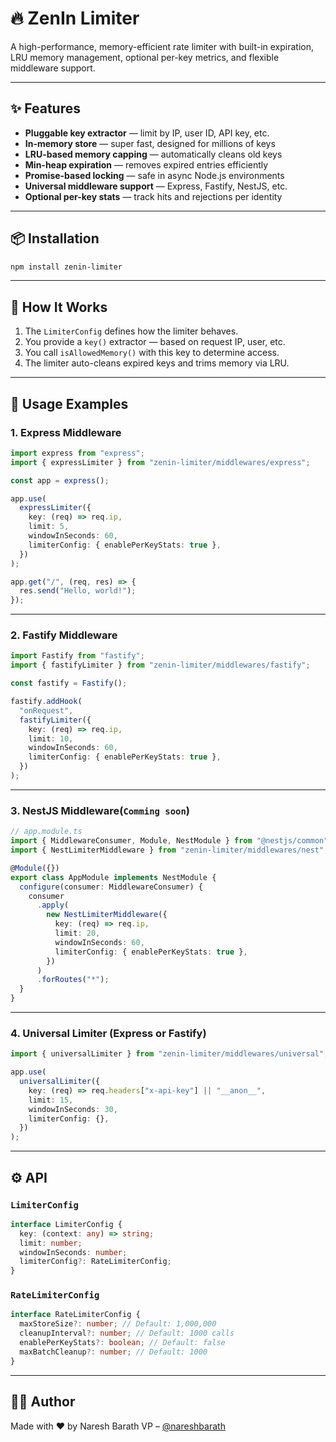 # 🔥 ZenIn Limiter

A high-performance, memory-efficient rate limiter with built-in expiration, LRU memory management, optional per-key metrics, and flexible middleware support.

---

## ✨ Features

- **Pluggable key extractor** — limit by IP, user ID, API key, etc.
- **In-memory store** — super fast, designed for millions of keys
- **LRU-based memory capping** — automatically cleans old keys
- **Min-heap expiration** — removes expired entries efficiently
- **Promise-based locking** — safe in async Node.js environments
- **Universal middleware support** — Express, Fastify, NestJS, etc.
- **Optional per-key stats** — track hits and rejections per identity

---

## 📦 Installation

```bash
npm install zenin-limiter
```

---

## 🧠 How It Works

1. The `LimiterConfig` defines how the limiter behaves.
2. You provide a `key()` extractor — based on request IP, user, etc.
3. You call `isAllowedMemory()` with this key to determine access.
4. The limiter auto-cleans expired keys and trims memory via LRU.

---

## 🧩 Usage Examples

### 1. **Express Middleware**

```ts
import express from "express";
import { expressLimiter } from "zenin-limiter/middlewares/express";

const app = express();

app.use(
  expressLimiter({
    key: (req) => req.ip,
    limit: 5,
    windowInSeconds: 60,
    limiterConfig: { enablePerKeyStats: true },
  })
);

app.get("/", (req, res) => {
  res.send("Hello, world!");
});
```

---

### 2. **Fastify Middleware**

```ts
import Fastify from "fastify";
import { fastifyLimiter } from "zenin-limiter/middlewares/fastify";

const fastify = Fastify();

fastify.addHook(
  "onRequest",
  fastifyLimiter({
    key: (req) => req.ip,
    limit: 10,
    windowInSeconds: 60,
    limiterConfig: { enablePerKeyStats: true },
  })
);
```

---

### 3. **NestJS Middleware(`Comming soon`)**

```ts
// app.module.ts
import { MiddlewareConsumer, Module, NestModule } from "@nestjs/common";
import { NestLimiterMiddleware } from "zenin-limiter/middlewares/nest";

@Module({})
export class AppModule implements NestModule {
  configure(consumer: MiddlewareConsumer) {
    consumer
      .apply(
        new NestLimiterMiddleware({
          key: (req) => req.ip,
          limit: 20,
          windowInSeconds: 60,
          limiterConfig: { enablePerKeyStats: true },
        })
      )
      .forRoutes("*");
  }
}
```

---

### 4. **Universal Limiter (Express or Fastify)**

```ts
import { universalLimiter } from "zenin-limiter/middlewares/universal";

app.use(
  universalLimiter({
    key: (req) => req.headers["x-api-key"] || "__anon__",
    limit: 15,
    windowInSeconds: 30,
    limiterConfig: {},
  })
);
```

---

## ⚙️ API

### `LimiterConfig`

```ts
interface LimiterConfig {
  key: (context: any) => string;
  limit: number;
  windowInSeconds: number;
  limiterConfig?: RateLimiterConfig;
}
```

### `RateLimiterConfig`

```ts
interface RateLimiterConfig {
  maxStoreSize?: number; // Default: 1,000,000
  cleanupInterval?: number; // Default: 1000 calls
  enablePerKeyStats?: boolean; // Default: false
  maxBatchCleanup?: number; // Default: 1000
}
```

---

## 👨‍💻 Author

Made with ❤️ by Naresh Barath VP – [@nareshbarath](https://github.com/nareshbarath)
